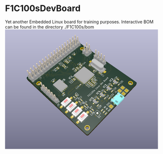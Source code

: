 # F1C100sDevBoard
Yet another Embedded Linux board for training purposes. Interactive BOM can be found in the directory ./F1C100s/bom
![](./f1c100s/bom/kicad_ugY2SjFcHt.png)

